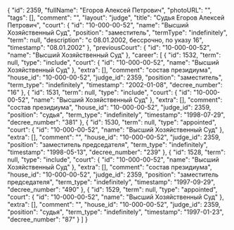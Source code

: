 {
    "id": 2359,
    "fullName": "Егоров Алексей Петрович",
    "photoURL": "",
    "tags": [],
    "comment": "",
    "layout": "judge",
    "title": "Судья Егоров Алексей Петрович",
    "court": {
        "id": "10-000-00-52",
        "name": "Высший Хозяйственный Суд",
        "position": "заместитель",
        "termType": "indefinitely",
        "term": null,
        "description": "c 08.01.2002, бессрочно, по указу 16",
        "timestamp": "08.01.2002"
    },
    "previousCourt": {
        "id": "10-000-00-52",
        "name": "Высший Хозяйственный Суд"
    },
    "career": [
        {
            "id": 1532,
            "term": null,
            "type": "include",
            "court": {
                "id": "10-000-00-52",
                "name": "Высший Хозяйственный Суд"
            },
            "extra": [],
            "comment": "состав президиума",
            "house_id": "10-000-00-52",
            "judge_id": 2359,
            "position": "заместитель",
            "term_type": "indefinitely",
            "timestamp": "2002-01-08",
            "decree_number": "16"
        },
        {
            "id": 1531,
            "term": null,
            "type": "include",
            "court": {
                "id": "10-000-00-52",
                "name": "Высший Хозяйственный Суд"
            },
            "extra": [],
            "comment": "состав президиума",
            "house_id": "10-000-00-52",
            "judge_id": 2359,
            "position": "судья",
            "term_type": "indefinitely",
            "timestamp": "1998-07-29",
            "decree_number": "381"
        },
        {
            "id": 1530,
            "term": null,
            "type": "appointed",
            "court": {
                "id": "10-000-00-52",
                "name": "Высший Хозяйственный Суд"
            },
            "extra": [],
            "comment": "",
            "house_id": "10-000-00-52",
            "judge_id": 2359,
            "position": "заместитель председателя",
            "term_type": "indefinitely",
            "timestamp": "1998-05-13",
            "decree_number": "239"
        },
        {
            "id": 1528,
            "term": null,
            "type": "include",
            "court": {
                "id": "10-000-00-52",
                "name": "Высший Хозяйственный Суд"
            },
            "extra": [],
            "comment": "состав президиума",
            "house_id": "10-000-00-52",
            "judge_id": 2359,
            "position": "заместитель председателя",
            "term_type": "indefinitely",
            "timestamp": "1997-09-29",
            "decree_number": "490"
        },
        {
            "id": 1529,
            "term": null,
            "type": "appointed",
            "court": {
                "id": "10-000-00-52",
                "name": "Высший Хозяйственный Суд"
            },
            "extra": [],
            "comment": "",
            "house_id": "10-000-00-52",
            "judge_id": 2359,
            "position": "судья",
            "term_type": "indefinitely",
            "timestamp": "1997-01-23",
            "decree_number": "87"
        }
    ]
}